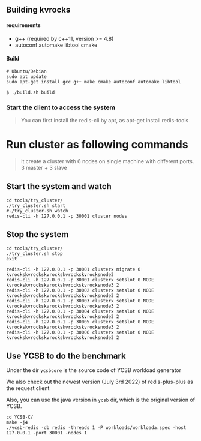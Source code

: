 ## Building kvrocks

#### requirements

* g++ (required by c++11, version >= 4.8)
* autoconf automake libtool cmake

#### Build

```shell
# Ubuntu/Debian
sudo apt update
sudo apt-get install gcc g++ make cmake autoconf automake libtool
```

```shell
$ ./build.sh build 
```

### Start the client to access the system

> You can first install the redis-cli by apt, as apt-get install redis-tools

# Run cluster as following commands

> it create a cluster with 6 nodes on single machine with different ports. 3 master + 3 slave

## Start the system and watch

```shell
cd tools/try_cluster/
./try_cluster.sh start
#./try_cluster.sh watch
redis-cli -h 127.0.0.1 -p 30001 cluster nodes
```

## Stop the system

```shell
cd tools/try_cluster/
./try_cluster.sh stop
exit 
```

```shell
redis-cli -h 127.0.0.1 -p 30001 clusterx migrate 0 kvrockskvrockskvrockskvrockskvrocksnode3
redis-cli -h 127.0.0.1 -p 30001 clusterx setslot 0 NODE kvrockskvrockskvrockskvrockskvrocksnode3 2  
redis-cli -h 127.0.0.1 -p 30002 clusterx setslot 0 NODE kvrockskvrockskvrockskvrockskvrocksnode3 2
redis-cli -h 127.0.0.1 -p 30003 clusterx setslot 0 NODE kvrockskvrockskvrockskvrockskvrocksnode3 2
redis-cli -h 127.0.0.1 -p 30004 clusterx setslot 0 NODE kvrockskvrockskvrockskvrockskvrocksnode3 2
redis-cli -h 127.0.0.1 -p 30005 clusterx setslot 0 NODE kvrockskvrockskvrockskvrockskvrocksnode3 2
redis-cli -h 127.0.0.1 -p 30006 clusterx setslot 0 NODE kvrockskvrockskvrockskvrockskvrocksnode3 2
```

## Use YCSB to do the benchmark

Under the dir `ycsbcore` is the source code of YCSB workload generator

We also check out the newest version (July 3rd 2022) of redis-plus-plus as the request client

Also, you can use the java version in `ycsb` dir, which is the original version of YCSB.

```shell
cd YCSB-C/
make -j4
./ycsb-redis -db redis -threads 1 -P workloads/workloada.spec -host 127.0.0.1 -port 30001 -nodes 1
```